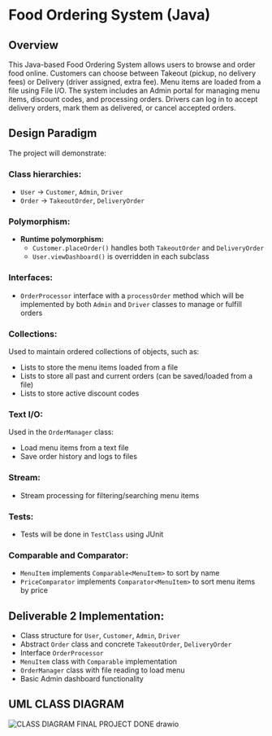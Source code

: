 # Food Ordering System (Java)

## Overview
This Java-based Food Ordering System allows users to browse and order food online. Customers can choose between Takeout (pickup, no delivery fees) or Delivery (driver assigned, extra fee). Menu items are loaded from a file using File I/O. The system includes an Admin portal for managing menu items, discount codes, and processing orders. Drivers can log in to accept delivery orders, mark them as delivered, or cancel accepted orders.

## Design Paradigm
The project will demonstrate:

### Class hierarchies:
- `User` → `Customer`, `Admin`, `Driver`
- `Order` → `TakeoutOrder`, `DeliveryOrder`

### Polymorphism:
- **Runtime polymorphism:**
  - `Customer.placeOrder()` handles both `TakeoutOrder` and `DeliveryOrder`
  - `User.viewDashboard()` is overridden in each subclass

### Interfaces:
- `OrderProcessor` interface with a `processOrder` method which will be implemented by both `Admin` and `Driver` classes to manage or fulfill orders

### Collections:
Used to maintain ordered collections of objects, such as:
- Lists to store the menu items loaded from a file
- Lists to store all past and current orders (can be saved/loaded from a file)
- Lists to store active discount codes

### Text I/O:
Used in the `OrderManager` class:
- Load menu items from a text file
- Save order history and logs to files

### Stream:
- Stream processing for filtering/searching menu items

### Tests:
- Tests will be done in `TestClass` using JUnit

### Comparable and Comparator:
- `MenuItem` implements `Comparable<MenuItem>` to sort by name
- `PriceComparator` implements `Comparator<MenuItem>` to sort menu items by price

## Deliverable 2 Implementation:
- Class structure for `User`, `Customer`, `Admin`, `Driver`
- Abstract `Order` class and concrete `TakeoutOrder`, `DeliveryOrder`
- Interface `OrderProcessor`
- `MenuItem` class with `Comparable` implementation
- `OrderManager` class with file reading to load menu
- Basic Admin dashboard functionality

## UML CLASS DIAGRAM

![CLASS DIAGRAM FINAL PROJECT DONE drawio](https://github.com/user-attachments/assets/ab86122c-59fc-4f9e-9bc4-6a4ad5d75ead)

